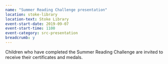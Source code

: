 ```yaml
---
name: "Summer Reading Challenge presentation"
location: stoke-library
location-text: Stoke Library
event-start-date: 2019-09-07
event-start-time: 1100
event-category: src-presentation
breadcrumb: y
---
```


Children who have completed the Summer Reading Challenge are invited to receive their certificates and medals.
